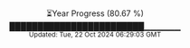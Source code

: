<p align="center">
⏳Year Progress (80.67 %) <br>
████████████████████████▁▁▁▁▁▁ <br>
<sub>Updated: Tue, 22 Oct 2024 06:29:03 GMT</sub>
</p>

